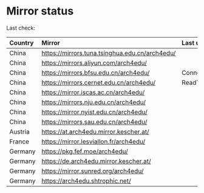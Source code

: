 <script src="./time.js"></script>
# Mirror status
Last check: <script type="text/javascript">localize(1748782105.2473233);</script>

|Country|Mirror|Last update|
|:------|:-----|:----------|
|China|https://mirrors.tuna.tsinghua.edu.cn/arch4edu/|<script type="text/javascript">localize(1748760430);</script>|
|China|https://mirrors.aliyun.com/arch4edu/|<script type="text/javascript">localize(1748760430);</script>|
|China|https://mirrors.bfsu.edu.cn/arch4edu/|ConnectionError|
|China|https://mirrors.cernet.edu.cn/arch4edu/|ReadTimeout|
|China|https://mirror.iscas.ac.cn/arch4edu/|<script type="text/javascript">localize(1748760430);</script>|
|China|https://mirrors.nju.edu.cn/arch4edu/|<script type="text/javascript">localize(1748673856);</script>|
|China|https://mirror.nyist.edu.cn/arch4edu/|<script type="text/javascript">localize(1748717489);</script>|
|China|https://mirrors.sau.edu.cn/arch4edu/|<script type="text/javascript">localize(1731653531);</script>|
|Austria|https://at.arch4edu.mirror.kescher.at/|<script type="text/javascript">localize(1748760430);</script>|
|France|https://mirror.lesviallon.fr/arch4edu/|<script type="text/javascript">localize(1748760430);</script>|
|Germany|https://pkg.fef.moe/arch4edu/|<script type="text/javascript">localize(1748760430);</script>|
|Germany|https://de.arch4edu.mirror.kescher.at/|<script type="text/javascript">localize(1748760430);</script>|
|Germany|https://mirror.sunred.org/arch4edu/|<script type="text/javascript">localize(1748760430);</script>|
|Germany|https://arch4edu.shtrophic.net/|<script type="text/javascript">localize(1748717489);</script>|

<script src="./tablefilter/tablefilter.js"></script>
<script src="./table.js"></script>